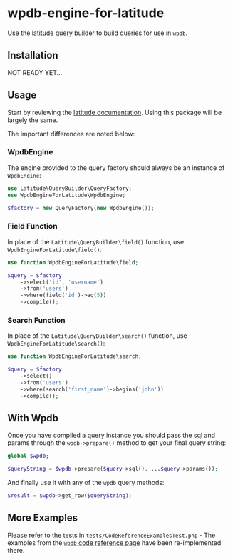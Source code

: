 # wpdb-engine-for-latitude

Use the [latitude](https://github.com/shadowhand/latitude) query builder to build queries for use in `wpdb`.

## Installation

NOT READY YET...

## Usage

Start by reviewing the [latitude documentation](https://latitude.shadowhand.com/). Using this package will be largely the same.

The important differences are noted below:

### WpdbEngine

The engine provided to the query factory should always be an instance of `WpdbEngine`:

```php
use Latitude\QueryBuilder\QueryFactory;
use WpdbEngineForLatitude\WpdbEngine;

$factory = new QueryFactory(new WpdbEngine());
```

### Field Function

In place of the `Latitude\QueryBuilder\field()` function, use `WpdbEngineForLatitude\field()`:

```php
use function WpdbEngineForLatitude\field;

$query = $factory
    ->select('id', 'username')
    ->from('users')
    ->where(field('id')->eq(5))
    ->compile();
```

### Search Function

In place of the `Latitude\QueryBuilder\search()` function, use `WpdbEngineForLatitude\search()`:

```php
use function WpdbEngineForLatitude\search;

$query = $factory
    ->select()
    ->from('users')
    ->where(search('first_name')->begins('john'))
    ->compile();
```

## With Wpdb

Once you have compiled a query instance you should pass the sql and params through the `wpdb->prepare()` method to get your final query string:

```php
global $wpdb;

$queryString = $wpdb->prepare($query->sql(), ...$query->params());
```

And finally use it with any of the `wpdb` query methods:

```php
$result = $wpdb->get_row($queryString);
```

## More Examples

Please refer to the tests in `tests/CodeReferenceExamplesTest.php` - The examples from the [`wpdb` code reference page](https://developer.wordpress.org/reference/classes/wpdb/) have been re-implemented there.
